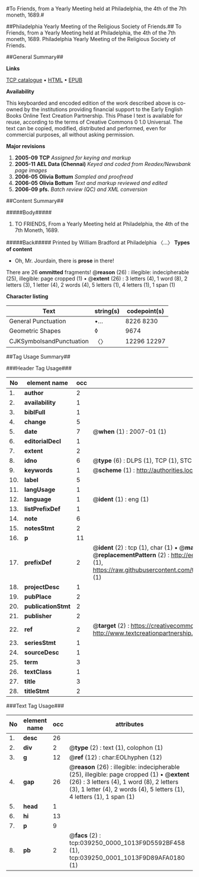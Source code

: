 #To Friends, from a Yearly Meeting held at Philadelphia, the 4th of the 7th moneth, 1689.#

##Philadelphia Yearly Meeting of the Religious Society of Friends.##
To Friends, from a Yearly Meeting held at Philadelphia, the 4th of the 7th moneth, 1689.
Philadelphia Yearly Meeting of the Religious Society of Friends.

##General Summary##

**Links**

[TCP catalogue](http://www.ota.ox.ac.uk/tcp/)  • 
[HTML](http://tei.it.ox.ac.uk/tcp/Texts-HTML/free/N29/N29473.html)  • 
[EPUB](http://tei.it.ox.ac.uk/tcp/Texts-EPUB/free/N29/N29473.epub)

**Availability**

This keyboarded and encoded edition of the
	       work described above is co-owned by the institutions
	       providing financial support to the Early English Books
	       Online Text Creation Partnership. This Phase I text is
	       available for reuse, according to the terms of Creative
	       Commons 0 1.0 Universal. The text can be copied,
	       modified, distributed and performed, even for
	       commercial purposes, all without asking permission.

**Major revisions**

1. __2005-09__ __TCP__ *Assigned for keying and markup*
1. __2005-11__ __AEL Data (Chennai)__ *Keyed and coded from Readex/Newsbank page images*
1. __2006-05__ __Olivia Bottum__ *Sampled and proofread*
1. __2006-05__ __Olivia Bottum__ *Text and markup reviewed and edited*
1. __2006-09__ __pfs.__ *Batch review (QC) and XML conversion*

##Content Summary##

#####Body#####

1. TO FRIENDS, From a Yearly Meeting held at Philadelphia, the 4th of the 7th Moneth, 1689.

#####Back#####
Printed by William Bradford at Philadelphia 〈…〉
**Types of content**

  * Oh, Mr. Jourdain, there is **prose** in there!

There are 26 **ommitted** fragments! 
 @__reason__ (26) : illegible: indecipherable (25), illegible: page cropped (1)  •  @__extent__ (26) : 3 letters (4), 1 word (8), 2 letters (3), 1 letter (4), 2 words (4), 5 letters (1), 4 letters (1), 1 span (1)

**Character listing**


|Text|string(s)|codepoint(s)|
|---|---|---|
|General Punctuation|•…|8226 8230|
|Geometric Shapes|◊|9674|
|CJKSymbolsandPunctuation|〈〉|12296 12297|

##Tag Usage Summary##

###Header Tag Usage###

|No|element name|occ|attributes|
|---|---|---|---|
|1.|__author__|2||
|2.|__availability__|1||
|3.|__biblFull__|1||
|4.|__change__|5||
|5.|__date__|7| @__when__ (1) : 2007-01 (1)|
|6.|__editorialDecl__|1||
|7.|__extent__|2||
|8.|__idno__|6| @__type__ (6) : DLPS (1), TCP (1), STC (1), NOTIS (1), IMAGE-SET (1), EVANS-CITATION (1)|
|9.|__keywords__|1| @__scheme__ (1) : http://authorities.loc.gov/ (1)|
|10.|__label__|5||
|11.|__langUsage__|1||
|12.|__language__|1| @__ident__ (1) : eng (1)|
|13.|__listPrefixDef__|1||
|14.|__note__|6||
|15.|__notesStmt__|2||
|16.|__p__|11||
|17.|__prefixDef__|2| @__ident__ (2) : tcp (1), char (1)  •  @__matchPattern__ (2) : ([0-9\-]+):([0-9IVX]+) (1), (.+) (1)  •  @__replacementPattern__ (2) : http://eebo.chadwyck.com/downloadtiff?vid=$1&page=$2 (1), https://raw.githubusercontent.com/textcreationpartnership/Texts/master/tcpchars.xml#$1 (1)|
|18.|__projectDesc__|1||
|19.|__pubPlace__|2||
|20.|__publicationStmt__|2||
|21.|__publisher__|2||
|22.|__ref__|2| @__target__ (2) : https://creativecommons.org/publicdomain/zero/1.0/ (1), http://www.textcreationpartnership.org/docs/. (1)|
|23.|__seriesStmt__|1||
|24.|__sourceDesc__|1||
|25.|__term__|3||
|26.|__textClass__|1||
|27.|__title__|3||
|28.|__titleStmt__|2||


###Text Tag Usage###

|No|element name|occ|attributes|
|---|---|---|---|
|1.|__desc__|26||
|2.|__div__|2| @__type__ (2) : text (1), colophon (1)|
|3.|__g__|12| @__ref__ (12) : char:EOLhyphen (12)|
|4.|__gap__|26| @__reason__ (26) : illegible: indecipherable (25), illegible: page cropped (1)  •  @__extent__ (26) : 3 letters (4), 1 word (8), 2 letters (3), 1 letter (4), 2 words (4), 5 letters (1), 4 letters (1), 1 span (1)|
|5.|__head__|1||
|6.|__hi__|13||
|7.|__p__|9||
|8.|__pb__|2| @__facs__ (2) : tcp:039250_0000_1013F9D5592BF458 (1), tcp:039250_0001_1013F9D89AFA0180 (1)|
